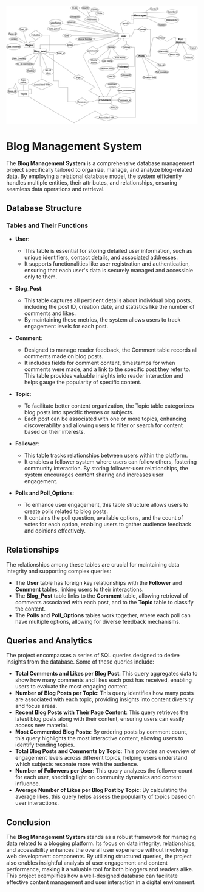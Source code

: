 ![alttext](https://github.com/Srikar29M/BLOG-MANAGEMENT-SYSTEM-DBMS/blob/main/BLOG%20MANAGEMENT%20ER%20DIAGRAM.png?raw=true)

# Blog Management System

The **Blog Management System** is a comprehensive database management project specifically tailored to organize, manage, and analyze blog-related data. By employing a relational database model, the system efficiently handles multiple entities, their attributes, and relationships, ensuring seamless data operations and retrieval.

## Database Structure

### Tables and Their Functions

- **User**: 
  - This table is essential for storing detailed user information, such as unique identifiers, contact details, and associated addresses.
  - It supports functionalities like user registration and authentication, ensuring that each user's data is securely managed and accessible only to them.

- **Blog_Post**: 
  - This table captures all pertinent details about individual blog posts, including the post ID, creation date, and statistics like the number of comments and likes.
  - By maintaining these metrics, the system allows users to track engagement levels for each post.

- **Comment**: 
  - Designed to manage reader feedback, the Comment table records all comments made on blog posts.
  - It includes fields for comment content, timestamps for when comments were made, and a link to the specific post they refer to. This table provides valuable insights into reader interaction and helps gauge the popularity of specific content.

- **Topic**: 
  - To facilitate better content organization, the Topic table categorizes blog posts into specific themes or subjects.
  - Each post can be associated with one or more topics, enhancing discoverability and allowing users to filter or search for content based on their interests.

- **Follower**: 
  - This table tracks relationships between users within the platform.
  - It enables a follower system where users can follow others, fostering community interaction. By storing follower-user relationships, the system encourages content sharing and increases user engagement.

- **Polls and Poll_Options**: 
  - To enhance user engagement, this table structure allows users to create polls related to blog posts.
  - It contains the poll question, available options, and the count of votes for each option, enabling users to gather audience feedback and opinions effectively.

## Relationships

The relationships among these tables are crucial for maintaining data integrity and supporting complex queries:

- The **User** table has foreign key relationships with the **Follower** and **Comment** tables, linking users to their interactions.
- The **Blog_Post** table links to the **Comment** table, allowing retrieval of comments associated with each post, and to the **Topic** table to classify the content.
- The **Polls** and **Poll_Options** tables work together, where each poll can have multiple options, allowing for diverse feedback mechanisms.

## Queries and Analytics

The project encompasses a series of SQL queries designed to derive insights from the database. Some of these queries include:

- **Total Comments and Likes per Blog Post**: This query aggregates data to show how many comments and likes each post has received, enabling users to evaluate the most engaging content.
- **Number of Blog Posts per Topic**: This query identifies how many posts are associated with each topic, providing insights into content diversity and focus areas.
- **Recent Blog Posts with Their Page Content**: This query retrieves the latest blog posts along with their content, ensuring users can easily access new material.
- **Most Commented Blog Posts**: By ordering posts by comment count, this query highlights the most interactive content, allowing users to identify trending topics.
- **Total Blog Posts and Comments by Topic**: This provides an overview of engagement levels across different topics, helping users understand which subjects resonate more with the audience.
- **Number of Followers per User**: This query analyzes the follower count for each user, shedding light on community dynamics and content influence.
- **Average Number of Likes per Blog Post by Topic**: By calculating the average likes, this query helps assess the popularity of topics based on user interactions.

## Conclusion

The **Blog Management System** stands as a robust framework for managing data related to a blogging platform. Its focus on data integrity, relationships, and accessibility enhances the overall user experience without involving web development components. By utilizing structured queries, the project also enables insightful analysis of user engagement and content performance, making it a valuable tool for both bloggers and readers alike. This project exemplifies how a well-designed database can facilitate effective content management and user interaction in a digital environment.

